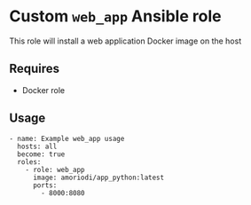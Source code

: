 # Custom `web_app` Ansible role

This role will install a web application Docker image on the host

## Requires

- Docker role

## Usage

```
- name: Example web_app usage
  hosts: all
  become: true
  roles:
    - role: web_app
      image: amoriodi/app_python:latest
      ports:
        - 8000:8080
```
